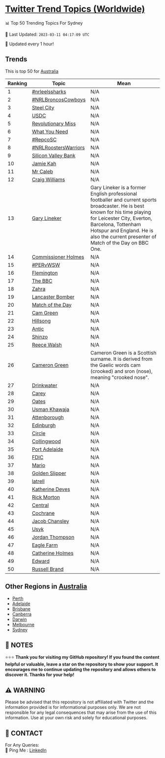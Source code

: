 [Twitter Trend Topics (Worldwide)](https://github.com/ErcinDedeoglu/Twitter-Trend-Topics)
==========


📊 Top 50 Trending Topics For Sydney

📆 Last Updated: `2023-03-11 04:17:09 UTC`

🔧 Updated every 1 hour!


## Trends

This is top 50 for [Australia](</Australia>)

| Ranking | Topic | Mean |
| ------- | ------------ | ------------ |
| 1 | [#nrleelssharks](http://twitter.com/search?q=%23nrleelssharks) | N/A |
| 2 | [#NRLBroncosCowboys](http://twitter.com/search?q=%23NRLBroncosCowboys) | N/A |
| 3 | [Steel City](http://twitter.com/search?q=Steel+City) | N/A |
| 4 | [USDC](http://twitter.com/search?q=USDC) | N/A |
| 5 | [Revolutionary Miss](http://twitter.com/search?q=Revolutionary+Miss) | N/A |
| 6 | [What You Need](http://twitter.com/search?q=What+You+Need) | N/A |
| 7 | [#RepcoSC](http://twitter.com/search?q=%23RepcoSC) | N/A |
| 8 | [#NRLRoostersWarriors](http://twitter.com/search?q=%23NRLRoostersWarriors) | N/A |
| 9 | [Silicon Valley Bank](http://twitter.com/search?q=Silicon+Valley+Bank) | N/A |
| 10 | [Jamie Kah](http://twitter.com/search?q=Jamie+Kah) | N/A |
| 11 | [Mr Caleb](http://twitter.com/search?q=Mr+Caleb) | N/A |
| 12 | [Craig Williams](http://twitter.com/search?q=Craig+Williams) | N/A |
| 13 | [Gary Lineker](http://twitter.com/search?q=Gary+Lineker) | Gary Lineker is a former English professional footballer and current sports broadcaster. He is best known for his time playing for Leicester City, Everton, Barcelona, Tottenham Hotspur and England. He is also the current presenter of Match of the Day on BBC One. |
| 14 | [Commissioner Holmes](http://twitter.com/search?q=Commissioner+Holmes) | N/A |
| 15 | [#PERvWSW](http://twitter.com/search?q=%23PERvWSW) | N/A |
| 16 | [Flemington](http://twitter.com/search?q=Flemington) | N/A |
| 17 | [The BBC](http://twitter.com/search?q=The+BBC) | N/A |
| 18 | [Zahra](http://twitter.com/search?q=Zahra) | N/A |
| 19 | [Lancaster Bomber](http://twitter.com/search?q=Lancaster+Bomber) | N/A |
| 20 | [Match of the Day](http://twitter.com/search?q=Match+of+the+Day) | N/A |
| 21 | [Cam Green](http://twitter.com/search?q=Cam+Green) | N/A |
| 22 | [Hillsong](http://twitter.com/search?q=Hillsong) | N/A |
| 23 | [Antic](http://twitter.com/search?q=Antic) | N/A |
| 24 | [Shinzo](http://twitter.com/search?q=Shinzo) | N/A |
| 25 | [Reece Walsh](http://twitter.com/search?q=Reece+Walsh) | N/A |
| 26 | [Cameron Green](http://twitter.com/search?q=Cameron+Green) | Cameron Green is a Scottish surname. It is derived from the Gaelic words cam (crooked) and sron (nose), meaning "crooked nose". |
| 27 | [Drinkwater](http://twitter.com/search?q=Drinkwater) | N/A |
| 28 | [Carey](http://twitter.com/search?q=Carey) | N/A |
| 29 | [Oates](http://twitter.com/search?q=Oates) | N/A |
| 30 | [Usman Khawaja](http://twitter.com/search?q=Usman+Khawaja) | N/A |
| 31 | [Attenborough](http://twitter.com/search?q=Attenborough) | N/A |
| 32 | [Edinburgh](http://twitter.com/search?q=Edinburgh) | N/A |
| 33 | [Circle](http://twitter.com/search?q=Circle) | N/A |
| 34 | [Collingwood](http://twitter.com/search?q=Collingwood) | N/A |
| 35 | [Port Adelaide](http://twitter.com/search?q=Port+Adelaide) | N/A |
| 36 | [FDIC](http://twitter.com/search?q=FDIC) | N/A |
| 37 | [Mario](http://twitter.com/search?q=Mario) | N/A |
| 38 | [Golden Slipper](http://twitter.com/search?q=Golden+Slipper) | N/A |
| 39 | [latrell](http://twitter.com/search?q=latrell) | N/A |
| 40 | [Katherine Deves](http://twitter.com/search?q=Katherine+Deves) | N/A |
| 41 | [Rick Morton](http://twitter.com/search?q=Rick+Morton) | N/A |
| 42 | [Central](http://twitter.com/search?q=Central) | N/A |
| 43 | [Cochrane](http://twitter.com/search?q=Cochrane) | N/A |
| 44 | [Jacob Chansley](http://twitter.com/search?q=Jacob+Chansley) | N/A |
| 45 | [Usyk](http://twitter.com/search?q=Usyk) | N/A |
| 46 | [Jordan Thompson](http://twitter.com/search?q=Jordan+Thompson) | N/A |
| 47 | [Eagle Farm](http://twitter.com/search?q=Eagle+Farm) | N/A |
| 48 | [Catherine Holmes](http://twitter.com/search?q=Catherine+Holmes) | N/A |
| 49 | [Edward](http://twitter.com/search?q=Edward) | N/A |
| 50 | [Russell Brand](http://twitter.com/search?q=Russell+Brand) | N/A |



## Other Regions in [Australia](</Australia>)

* [Perth](</Australia/Perth.md>)
* [Adelaide](</Australia/Adelaide.md>)
* [Brisbane](</Australia/Brisbane.md>)
* [Canberra](</Australia/Canberra.md>)
* [Darwin](</Australia/Darwin.md>)
* [Melbourne](</Australia/Melbourne.md>)
* [Sydney](</Australia/Sydney.md>)



## 📝 NOTES

⭐⭐⭐ **Thank you for visiting my GitHub repository! If you found the content helpful or valuable, leave a star on the repository to show your support. It encourages me to continue updating the repository and allows others to discover it. Thanks for your help!**


## ⚠️ WARNING

Please be advised that this repository is not affiliated with Twitter and the information provided is for informational purposes only. We are not responsible for any legal consequences that may arise from the use of this information. Use at your own risk and solely for educational purposes.


## 📨 CONTACT

 For Any Queries:  
            🏓 Ping Me : [LinkedIn](https://www.linkedin.com/in/ercindedeoglu/)
